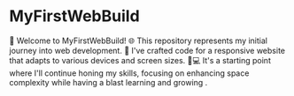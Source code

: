 # MyFirstWebBuild
🌟 Welcome to MyFirstWebBuild! 🌐 This repository represents my initial journey into web development. 🚀 I've crafted code for a responsive website that adapts to various devices and screen sizes. 📱💻 It's a starting point where I'll continue honing my skills, focusing on enhancing space complexity while having a blast learning and growing .
